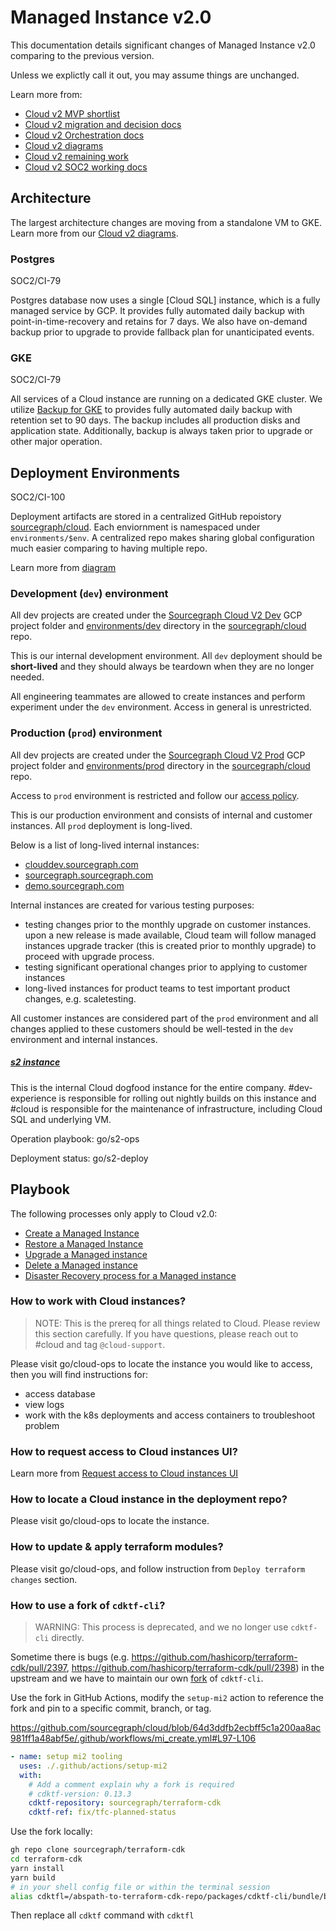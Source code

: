 # Managed Instance v2.0

This documentation details significant changes of Managed Instance v2.0 comparing to the previous version.

Unless we explictly call it out, you may assume things are unchanged.

Learn more from:

- [Cloud v2 MVP shortlist](https://docs.google.com/document/d/1O7V16J0gOtQSspfnNUJmcwRbXEaHKNv7ft7_IMk2YXc/edit#heading=h.nf7eonr5yxgn)
- [Cloud v2 migration and decision docs](https://docs.google.com/document/d/1GiOPJjuYrUahrZnENSLUCsujo2MCu2v_gw23SKNzE6E/edit)
- [Cloud v2 Orchestration docs](https://docs.google.com/document/d/1gyvi3T69FYb6P4EYIxcZJESnowghAPW1omtHU5vVTa4/edit)
- [Cloud v2 diagrams](https://app.excalidraw.com/o/4Dr1S6qmmY7/9eJlHswH65d)
- [Cloud v2 remaining work](https://docs.google.com/document/d/1eri1EUS8T8jiAz3GZfysKGhJEEewQ6PPGEsWXEEu60E/edit)
- [Cloud v2 SOC2 working docs](https://docs.google.com/document/d/1N1LLqDbtD1Mk36LofRFfvqE8iKFjdBeRcGU3NS8yEbo/edit#)

## Architecture

The largest architecture changes are moving from a standalone VM to GKE. Learn more from our [Cloud v2 diagrams](https://app.excalidraw.com/s/4Dr1S6qmmY7/4yUYgWaRxYx).

### Postgres

<span class="badge badge-note">SOC2/CI-79</span>

Postgres database now uses a single [Cloud SQL] instance, which is a fully managed service by GCP. It provides fully automated daily backup with point-in-time-recovery and retains for 7 days. We also have on-demand backup prior to upgrade to provide fallback plan for unanticipated events.

### GKE

<span class="badge badge-note">SOC2/CI-79</span>

All services of a Cloud instance are running on a dedicated GKE cluster. We utilize [Backup for GKE](https://cloud.google.com/kubernetes-engine/docs/add-on/backup-for-gke/concepts/backup-for-gke) to provides fully automated daily backup with retention set to 90 days. The backup includes all production disks and application state. Additionally, backup is always taken prior to upgrade or other major operation.

## Deployment Environments

<span class="badge badge-note">SOC2/CI-100</span>

Deployment artifacts are stored in a centralized GitHub repoistory [sourcegraph/cloud].
Each enviornment is namespaced under `environments/$env`. A centralized repo makes sharing global configuration much easier comparing to having multiple repo.

Learn more from [diagram](https://app.excalidraw.com/s/4Dr1S6qmmY7/oQJll5x0xJ)

### Development (`dev`) environment

All dev projects are created under the [Sourcegraph Cloud V2 Dev](https://console.cloud.google.com/welcome?authuser=0&folder=205090528354&supportedpurview=project) GCP project folder and [environments/dev](https://github.com/sourcegraph/cloud/tree/main/environments/dev) directory in the [sourcegraph/cloud] repo.

This is our internal development environment. All `dev` deployment should be **short-lived** and they should always be teardown when they are no longer needed.

All engineering teammates are allowed to create instances and perform experiment under the `dev` environment. Access in general is unrestricted.

### Production (`prod`) environment

All dev projects are created under the [Sourcegraph Cloud V2 Prod](https://console.cloud.google.com/projectselector2/iam-admin/serviceaccounts?authuser=1&folder=286349018886&supportedpurview=project) GCP project folder and [environments/prod](https://github.com/sourcegraph/cloud/tree/main/environments/prod) directory in the [sourcegraph/cloud] repo.

Access to `prod` environment is restricted and follow our [access policy](../../index.md#accessingdebugging-managed-instances).

This is our production environment and consists of internal and customer instances. All `prod` deployment is long-lived.

Below is a list of long-lived internal instances:

- [clouddev.sourcegraph.com](https://clouddev.sourcegraph.com)
- [sourcegraph.sourcegraph.com](#s2-instance)
- [demo.sourcegraph.com](https://demo.sourcegraph.com)

Internal instances are created for various testing purposes:

- testing changes prior to the monthly upgrade on customer instances. upon a new release is made available, Cloud team will follow managed instances upgrade tracker (this is created prior to monthly upgrade) to proceed with upgrade process.
- testing significant operational changes prior to applying to customer instances
- long-lived instances for product teams to test important product changes, e.g. scaletesting.

All customer instances are considered part of the `prod` environment and all changes applied to these customers should be well-tested in the `dev` environment and internal instances.

##### [s2 instance](https://sourcegraph.sourcegraph.com/)

This is the internal Cloud dogfood instance for the entire company. #dev-experience is responsible for rolling out nightly builds on this instance and #cloud is responsible for the maintenance of infrastructure, including Cloud SQL and underlying VM.

Operation playbook: go/s2-ops

Deployment status: go/s2-deploy

## Playbook

The following processes only apply to Cloud v2.0:

- [Create a Managed Instance](./creation_process.md)
- [Restore a Managed Instance](./restore_process.md)
- [Upgrade a Managed instance](./upgrade_process.md)
- [Delete a Managed instance](./delete_process.md)
- [Disaster Recovery process for a Managed instance](./disaster_recovery_process.md)

### How to work with Cloud instances?

> NOTE: This is the prereq for all things related to Cloud. Please review this section carefully. If you have questions, please reach out to #cloud and tag `@cloud-support`.

Please visit go/cloud-ops to locate the instance you would like to access, then you will find instructions for:

- access database
- view logs
- work with the k8s deployments and access containers to troubleshoot problem

### How to request access to Cloud instances UI?

Learn more from [Request access to Cloud instances UI](../oidc_site_admin.md#request-access-to-cloud-instances-ui)

### How to locate a Cloud instance in the deployment repo?

Please visit go/cloud-ops to locate the instance.

### How to update & apply terraform modules?

Please visit go/cloud-ops, and follow instruction from `Deploy terraform changes` section.

### How to use a fork of `cdktf-cli`?

> WARNING: This process is deprecated, and we no longer use `cdktf-cli` directly.

Sometime there is bugs (e.g. https://github.com/hashicorp/terraform-cdk/pull/2397, https://github.com/hashicorp/terraform-cdk/pull/2398) in the upstream and we have to maintain our own [fork](https://github.com/sourcegraph/terraform-cdk/tree/fix/tfc-planned-status) of `cdktf-cli`.

Use the fork in GitHub Actions, modify the `setup-mi2` action to reference the fork and pin to a specific commit, branch, or tag.

https://github.com/sourcegraph/cloud/blob/64d3ddfb2ecbff5c1a200aa8ac981ff1a48abf5e/.github/workflows/mi_create.yml#L97-L106

```yaml
- name: setup mi2 tooling
  uses: ./.github/actions/setup-mi2
  with:
    # Add a comment explain why a fork is required
    # cdktf-version: 0.13.3
    cdktf-repository: sourcegraph/terraform-cdk
    cdktf-ref: fix/tfc-planned-status
```

Use the fork locally:

```sh
gh repo clone sourcegraph/terraform-cdk
cd terraform-cdk
yarn install
yarn build
# in your shell config file or within the terminal session
alias cdktfl=/abspath-to-terraform-cdk-repo/packages/cdktf-cli/bundle/bin/cdktf
```

Then replace all `cdktf` command with `cdktfl`

[sourcegraph/cloud]: https://github.com/sourcegraph/cloud
[sourcegraph/controller]: https://github.com/sourcegraph/controller
